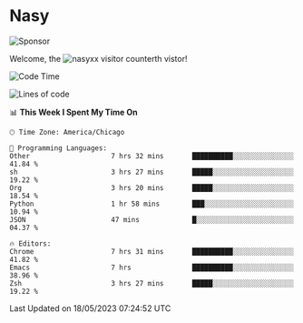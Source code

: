 # Nasy

<!--
<p align="center">
<img height="200" src="https://github-readme-stats.vercel.app/api?username=nasyxx&count_private=true&show_icons=true&theme=dracula&include_all_commits=true"/>
<img height="200" src="https://github-readme-stats.vercel.app/api/top-langs/?username=nasyxx&theme=dracula&hide=html,jupyter+notebook&count_private=true&show_icons=true"/>
</p>

  
----------------
-->

![Sponsor](https://img.shields.io/static/v1.svg?label=Sponsor&message=%E2%9D%A4&logo=GitHub&style=flat&color=pink)
 
Welcome, the ![nasyxx visitor counter](https://count.getloli.com/get/@nasyxx?theme=rule34)th vistor!
 
<!--START_SECTION:waka-->
![Code Time](http://img.shields.io/badge/Code%20Time-3%2C526%20hrs%204%20mins-blue)

![Lines of code](https://img.shields.io/badge/From%20Hello%20World%20I%27ve%20Written-6.2%20million%20lines%20of%20code-blue)

📊 **This Week I Spent My Time On** 

```text
🕑︎ Time Zone: America/Chicago

💬 Programming Languages: 
Other                    7 hrs 32 mins       ██████████░░░░░░░░░░░░░░░   41.84 % 
sh                       3 hrs 27 mins       █████░░░░░░░░░░░░░░░░░░░░   19.22 % 
Org                      3 hrs 20 mins       █████░░░░░░░░░░░░░░░░░░░░   18.54 % 
Python                   1 hr 58 mins        ███░░░░░░░░░░░░░░░░░░░░░░   10.94 % 
JSON                     47 mins             █░░░░░░░░░░░░░░░░░░░░░░░░   04.37 % 

🔥 Editors: 
Chrome                   7 hrs 31 mins       ██████████░░░░░░░░░░░░░░░   41.82 % 
Emacs                    7 hrs               ██████████░░░░░░░░░░░░░░░   38.96 % 
Zsh                      3 hrs 27 mins       █████░░░░░░░░░░░░░░░░░░░░   19.22 % 
```


 Last Updated on 18/05/2023 07:24:52 UTC
<!--END_SECTION:waka-->

<!-- ![visitors](https://visitor-badge.laobi.icu/badge?page_id=nasyxx.nasyxx) -->
